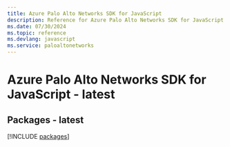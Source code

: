 ```yaml
---
title: Azure Palo Alto Networks SDK for JavaScript
description: Reference for Azure Palo Alto Networks SDK for JavaScript
ms.date: 07/30/2024
ms.topic: reference
ms.devlang: javascript
ms.service: paloaltonetworks
---
```

# Azure Palo Alto Networks SDK for JavaScript - latest
## Packages - latest
[!INCLUDE [packages](palo-alto-networks-index.md)]